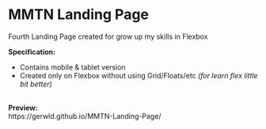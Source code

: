 # MMTN Landing Page
Fourth Landing Page created for grow up my skills in Flexbox

<b>Specification:</b><br>
- Contains mobile & tablet version<br>
- Created only on Flexbox without using Grid/Floats/etc<i> (for learn flex little bit better)</i><br>
<br>
<b>Preview:</b><br>
https://gerwld.github.io/MMTN-Landing-Page/
